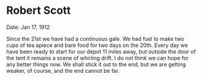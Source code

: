 # Robert Scott

Date: Jan 17, 1912

Since the 21st we have had a continuous gale. We had fuel to make two cups of tea apiece and bare food for two days on the 20th. Every day we have been ready to start for our depot 11 miles away, but outside the door of the tent it remains a scene of whirling drift. I do not think we can hope for any better things now. We shall stick it out to the end, but we are getting weaker, of course, and the end cannot be far.
